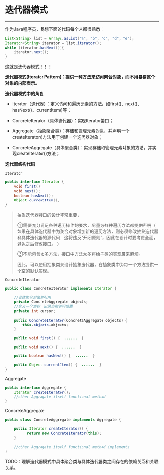 # 迭代器模式

---

作为Java程序员，我想下面的代码每个人都很熟悉：

```java
List<String> list = Arrays.asList("a", "b", "c", "d", "e");
Iterator<String> iterator = list.iterator();
while (iterator.hasNext()){
    iterator.next();
}
```

这就是迭代器模式！！！

**迭代器模式\(Iterator Pattern\)：提供一种方法来访问聚合对象，而不用暴露这个对象的内部表示。**

**迭代器模式中的角色**

* Iterator（迭代器）：定义访问和遍历元素的方法，如first\(\)、next\(\)、hasNext\(\)、currentItem\(\)等；

* ConcreteIterator（具体迭代器）：实现Iterator接口；

* Aggregate（抽象聚合类）：存储和管理元素对象，并声明一个createIterator\(\)方法用于创建一个迭代器对象；

* ConcreteAggregate（具体聚合类）：实现存储和管理元素对象的方法，并实现createIterator\(\)方法；

**迭代器结构代码**

`Iterator`

```java
public interface Iterator {  
    void first(); 
    void next();
    boolean hasNext();
    Object currentItem();
}
```

> 抽象迭代器接口的设计非常重要，
>
> ①需要充分满足各种遍历操作的要求，尽量为各种遍历方法都提供声明（ 如果在具体迭代器中为聚合对象增加新的遍历方法，则必须修改抽象迭代器和具体迭代器的源代码，这将违反“开闭原则”，因此在设计时要考虑全面，避免之后修改接口。  ）
>
> ②不能包含太多方法，接口中方法太多将给子类的实现带来麻烦。
>
> 因此，可以使用抽象类来设计抽象迭代器，在抽象类中为每一个方法提供一个空的默认实现。

`ConcreteIterator`

```java
public class ConcreteIterator implements Iterator {  
    
    //具体聚合对象的引用   
    private ConcreteAggregate objects;   
    //定义一个游标，记录当前访问位置      
    private int cursor;
    
    public ConcreteIterator(ConcreteAggregate objects) {  
        this.objects=objects;  
    }  

    public void first() {  ......  }  

    public void next() {  ......  }  

    public boolean hasNext() {  ......  }  

    public Object currentItem() {  ......  }  
}
```

Aggregate

```java
public interface Aggregate {  
    Iterator createIterator();  
    //other Aggragate itself functional method
}
```

ConcreteAggregate

```java
public class ConcreteAggregate implements Aggregate {    
      
    public Iterator createIterator() {  
          return new ConcreteIterator(this);  
    }  
    
    //other Aggragate itself functional method implements
}
```

TODO：理解迭代器模式中具体聚合类与具体迭代器类之间存在的依赖关系和关联关系。


















